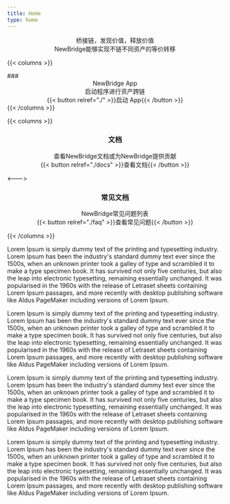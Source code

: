 ```yaml
---
title: Home
type: home
---
```


<center>
  桥接链，发现价值，释放价值
</center>

<center>
 NewBridge能够实现不链不同资产的等价转移
</center>

{{< columns >}}

<div id="hyper-jump">
### <center>NewBridge App</center>

<center>
  启动程序进行资产跨链
</center>

<center>
  {{< button relref="./" >}}启动 App{{< /button >}}
</center>
</div>
{{< /columns >}}

{{< columns >}}

### <center>文档</center>

<center>
  查看NewBridge文档或为NewBridge提供贡献
</center>

<center>
  {{< button relref="./docs" >}}查看文档{{< /button >}}
</center>

<--->

### <center>常见文档</center>

<center>
  NewBridge常见问题列表
</center>

<center>
  {{< button relref="./faq" >}}查看常见问题{{< /button >}}
</center>

{{< /columns >}}

Lorem Ipsum is simply dummy text of the printing and typesetting industry. Lorem Ipsum has been the industry's standard dummy text ever since the 1500s, when an unknown printer took a galley of type and scrambled it to make a type specimen book. It has survived not only five centuries, but also the leap into electronic typesetting, remaining essentially unchanged. It was popularised in the 1960s with the release of Letraset sheets containing Lorem Ipsum passages, and more recently with desktop publishing software like Aldus PageMaker including versions of Lorem Ipsum.

Lorem Ipsum is simply dummy text of the printing and typesetting industry. Lorem Ipsum has been the industry's standard dummy text ever since the 1500s, when an unknown printer took a galley of type and scrambled it to make a type specimen book. It has survived not only five centuries, but also the leap into electronic typesetting, remaining essentially unchanged. It was popularised in the 1960s with the release of Letraset sheets containing Lorem Ipsum passages, and more recently with desktop publishing software like Aldus PageMaker including versions of Lorem Ipsum.

Lorem Ipsum is simply dummy text of the printing and typesetting industry. Lorem Ipsum has been the industry's standard dummy text ever since the 1500s, when an unknown printer took a galley of type and scrambled it to make a type specimen book. It has survived not only five centuries, but also the leap into electronic typesetting, remaining essentially unchanged. It was popularised in the 1960s with the release of Letraset sheets containing Lorem Ipsum passages, and more recently with desktop publishing software like Aldus PageMaker including versions of Lorem Ipsum.

Lorem Ipsum is simply dummy text of the printing and typesetting industry. Lorem Ipsum has been the industry's standard dummy text ever since the 1500s, when an unknown printer took a galley of type and scrambled it to make a type specimen book. It has survived not only five centuries, but also the leap into electronic typesetting, remaining essentially unchanged. It was popularised in the 1960s with the release of Letraset sheets containing Lorem Ipsum passages, and more recently with desktop publishing software like Aldus PageMaker including versions of Lorem Ipsum.
